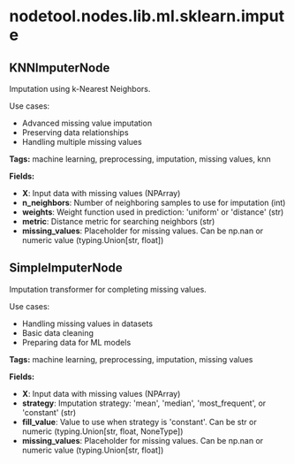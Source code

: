 # nodetool.nodes.lib.ml.sklearn.impute

## KNNImputerNode

Imputation using k-Nearest Neighbors.

Use cases:
- Advanced missing value imputation
- Preserving data relationships
- Handling multiple missing values

**Tags:** machine learning, preprocessing, imputation, missing values, knn

**Fields:**
- **X**: Input data with missing values (NPArray)
- **n_neighbors**: Number of neighboring samples to use for imputation (int)
- **weights**: Weight function used in prediction: 'uniform' or 'distance' (str)
- **metric**: Distance metric for searching neighbors (str)
- **missing_values**: Placeholder for missing values. Can be np.nan or numeric value (typing.Union[str, float])


## SimpleImputerNode

Imputation transformer for completing missing values.

Use cases:
- Handling missing values in datasets
- Basic data cleaning
- Preparing data for ML models

**Tags:** machine learning, preprocessing, imputation, missing values

**Fields:**
- **X**: Input data with missing values (NPArray)
- **strategy**: Imputation strategy: 'mean', 'median', 'most_frequent', or 'constant' (str)
- **fill_value**: Value to use when strategy is 'constant'. Can be str or numeric (typing.Union[str, float, NoneType])
- **missing_values**: Placeholder for missing values. Can be np.nan or numeric value (typing.Union[str, float])


